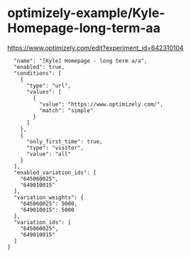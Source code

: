 optimizely-example/Kyle-Homepage-long-term-aa
============================================

https://www.optimizely.com/edit?experiment_id=642310104

```json{
  "name": "[Kyle] Homepage - long term a/a",
  "enabled": true,
  "conditions": [
    {
      "type": "url",
      "values": [
        {
          "value": "https://www.optimizely.com/",
          "match": "simple"
        }
      ]
    },
    {
      "only_first_time": true,
      "type": "visitor",
      "value": "all"
    }
  ],
  "enabled_variation_ids": [
    "645060025",
    "649010015"
  ],
  "variation_weights": {
    "645060025": 5000,
    "649010015": 5000
  },
  "variation_ids": [
    "645060025",
    "649010015"
  ]
}
```